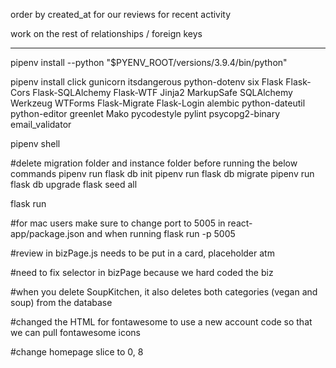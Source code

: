 order by created_at for our reviews for recent activity

work on the rest of relationships / foreign keys

------------------------------------------------------------------------------------------------------------

pipenv install --python "$PYENV_ROOT/versions/3.9.4/bin/python"

pipenv install click gunicorn itsdangerous python-dotenv six Flask Flask-Cors Flask-SQLAlchemy Flask-WTF Jinja2 MarkupSafe SQLAlchemy Werkzeug WTForms Flask-Migrate Flask-Login alembic python-dateutil python-editor greenlet Mako pycodestyle pylint psycopg2-binary email_validator

pipenv shell

#delete migration folder and instance folder before running the below commands
pipenv run flask db init
pipenv run flask db migrate
pipenv run flask db upgrade
flask seed all

flask run

#for mac users make sure to change port to 5005 in react-app/package.json and when running flask run -p 5005






#review in bizPage.js needs to be put in a card, placeholder atm

#need to fix selector in bizPage because we hard coded the biz

#when you delete SoupKitchen, it also deletes both categories (vegan and soup) from the database



#changed the HTML for fontawesome to use a new account code so that we can pull fontawesome icons

#change homepage slice to 0, 8